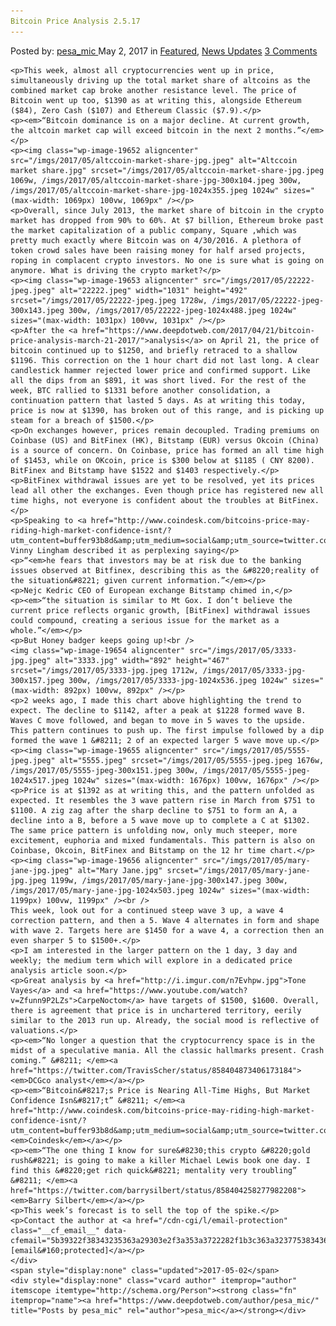 ```yaml
---
Bitcoin Price Analysis 2.5.17
---
```

<article class="post-listing post-19651 post type-post status-publish format-standard has-post-thumbnail hentry 
    <div class="post-inner">
        <span>Posted by: <a href="https://www.deepdotweb.com/author/pesa_mic/" title="">pesa_mic </a></span>
    <span>May 2, 2017</span>
    <span>in <a href="https://www.deepdotweb.com/category/deepdot-news/" rel="category tag">Featured</a>, <a href="https://www.deepdotweb.com/category/news-updates/" rel="category tag">News Updates</a></span>
    <span><a href="https://www.deepdotweb.com/2017/05/02/bitcoin-price-analysis-2-5-17/#comments">3 Comments</a></span>
    </p>
    <div class="clear"></div>
    
    <p>This week, almost all cryptocurrencies went up in price, simultaneously driving up the total market share of altcoins as the combined market cap broke another resistance level. The price of Bitcoin went up too, $1390 as at writing this, alongside Ethereum ($84), Zero Cash ($107) and Ethereum Classic ($7.9).</p>
    <p><em>“Bitcoin dominance is on a major decline. At current growth, the altcoin market cap will exceed bitcoin in the next 2 months.”</em></p>
    <p><img class="wp-image-19652 aligncenter" src="/imgs/2017/05/altccoin-market-share-jpg.jpeg" alt="Altccoin market share.jpg" srcset="/imgs/2017/05/altccoin-market-share-jpg.jpeg 1069w, /imgs/2017/05/altccoin-market-share-jpg-300x104.jpeg 300w, /imgs/2017/05/altccoin-market-share-jpg-1024x355.jpeg 1024w" sizes="(max-width: 1069px) 100vw, 1069px" /></p>
    <p>Overall, since July 2013, the market share of bitcoin in the crypto market has dropped from 90% to 60%. At $7 billion, Ethereum broke past the market capitalization of a public company, Square ,which was pretty much exactly where Bitcoin was on 4/30/2016. A plethora of token crowd sales have been raising money for half arsed projects, roping in complacent crypto investors. No one is sure what is going on anymore. What is driving the crypto market?</p>
    <p><img class="wp-image-19653 aligncenter" src="/imgs/2017/05/22222-jpeg.jpeg" alt="22222.jpeg" width="1031" height="492" srcset="/imgs/2017/05/22222-jpeg.jpeg 1728w, /imgs/2017/05/22222-jpeg-300x143.jpeg 300w, /imgs/2017/05/22222-jpeg-1024x488.jpeg 1024w" sizes="(max-width: 1031px) 100vw, 1031px" /></p>
    <p>After the <a href="https://www.deepdotweb.com/2017/04/21/bitcoin-price-analysis-march-21-2017/">analysis</a> on April 21, the price of bitcoin continued up to $1250, and briefly retraced to a shallow $1196. This correction on the 1 hour chart did not last long. A clear candlestick hammer rejected lower price and confirmed support. Like all the dips from an $891, it was short lived. For the rest of the week, BTC rallied to $1331 before another consolidation, a continuation pattern that lasted 5 days. As at writing this today, price is now at $1390, has broken out of this range, and is picking up steam for a breach of $1500.</p>
    <p>On exchanges however, prices remain decoupled. Trading premiums on Coinbase (US) and BitFinex (HK), Bitstamp (EUR) versus Okcoin (China) is a source of concern. On Coinbase, price has formed an all time high of $1453, while on OKcoin, price is $300 below at $1185 ( CNY 8200). BitFinex and Bitstamp have $1522 and $1403 respectively.</p>
    <p>BitFinex withdrawal issues are yet to be resolved, yet its prices lead all other the exchanges. Even though price has registered new all time highs, not everyone is confident about the troubles at BitFinex.</p>
    <p>Speaking to <a href="http://www.coindesk.com/bitcoins-price-may-riding-high-market-confidence-isnt/?utm_content=buffer93b8d&amp;utm_medium=social&amp;utm_source=twitter.com&amp;utm_campaign=buffer">Coindesk</a> Vinny Lingham described it as perplexing saying</p>
    <p>“<em>he fears that investors may be at risk due to the banking issues observed at Bitfinex, describing this as the &#8220;reality of the situation&#8221; given current information.”</em></p>
    <p>Nejc Kedric CEO of European exchange Bitstamp chimed in,</p>
    <p><em>“the situation is similar to Mt Gox. I don’t believe the current price reflects organic growth, [BitFinex] withdrawal issues could compound, creating a serious issue for the market as a whole.”</em></p>
    <p>But Honey badger keeps going up!<br />
    <img class="wp-image-19654 aligncenter" src="/imgs/2017/05/3333-jpg.jpeg" alt="3333.jpg" width="892" height="467" srcset="/imgs/2017/05/3333-jpg.jpeg 1712w, /imgs/2017/05/3333-jpg-300x157.jpeg 300w, /imgs/2017/05/3333-jpg-1024x536.jpeg 1024w" sizes="(max-width: 892px) 100vw, 892px" /></p>
    <p>2 weeks ago, I made this chart above highlighting the trend to expect. The decline to $1142, after a peak at $1228 formed wave B. Waves C move followed, and began to move in 5 waves to the upside. This pattern continues to push up. The first impulse followed by a dip formed the wave 1 &#8211; 2 of an expected larger 5 wave move up.</p>
    <p><img class="wp-image-19655 aligncenter" src="/imgs/2017/05/5555-jpeg.jpeg" alt="5555.jpeg" srcset="/imgs/2017/05/5555-jpeg.jpeg 1676w, /imgs/2017/05/5555-jpeg-300x151.jpeg 300w, /imgs/2017/05/5555-jpeg-1024x517.jpeg 1024w" sizes="(max-width: 1676px) 100vw, 1676px" /></p>
    <p>Price is at $1392 as at writing this, and the pattern unfolded as expected. It resembles the 3 wave pattern rise in March from $751 to $1100. A zig zag after the sharp decline to $751 to form an A, a decline into a B, before a 5 wave move up to complete a C at $1302. The same price pattern is unfolding now, only much steeper, more excitement, euphoria and mixed fundamentals. This pattern is also on Coinbase, Okcoin, BitFinex and Bitstamp on the 12 hr time chart.</p>
    <p><img class="wp-image-19656 aligncenter" src="/imgs/2017/05/mary-jane-jpg.jpeg" alt="Mary Jane.jpg" srcset="/imgs/2017/05/mary-jane-jpg.jpeg 1199w, /imgs/2017/05/mary-jane-jpg-300x147.jpeg 300w, /imgs/2017/05/mary-jane-jpg-1024x503.jpeg 1024w" sizes="(max-width: 1199px) 100vw, 1199px" /><br />
    This week, look out for a continued steep wave 3 up, a wave 4 correction pattern, and then a 5. Wave 4 alternates in form and shape with wave 2. Targets here are $1450 for a wave 4, a correction then an even sharper 5 to $1500+.</p>
    <p>I am interested in the larger pattern on the 1 day, 3 day and weekly; the medium term which will explore in a dedicated price analysis article soon.</p>
    <p>Great analysis by <a href="http://i.imgur.com/n7Evhpw.jpg">Tone Vayes</a> and <a href="https://www.youtube.com/watch?v=Zfunn9P2LZs">CarpeNoctom</a> have targets of $1500, $1600. Overall, there is agreement that price is in unchartered territory, eerily similar to the 2013 run up. Already, the social mood is reflective of valuations.</p>
    <p><em>“No longer a question that the cryptocurrency space is in the midst of a speculative mania. All the classic hallmarks present. Crash coming.” &#8211; </em><a href="https://twitter.com/TravisScher/status/858404873406173184"><em>DCGco analyst</em></a></p>
    <p><em>“Bitcoin&#8217;s Price is Nearing All-Time Highs, But Market Confidence Isn&#8217;t” &#8211; </em><a href="http://www.coindesk.com/bitcoins-price-may-riding-high-market-confidence-isnt/?utm_content=buffer93b8d&amp;utm_medium=social&amp;utm_source=twitter.com&amp;utm_campaign=buffer"><em>Coindesk</em></a></p>
    <p><em>“The one thing I know for sure&#8230;this crypto &#8220;gold rush&#8221; is going to make a killer Michael Lewis book one day. I find this &#8220;get rich quick&#8221; mentality very troubling” &#8211; </em><a href="https://twitter.com/barrysilbert/status/858404258277982208"><em>Barry Silbert</em></a></p>
    <p>This week’s forecast is to sell the top of the spike.</p>
    <p>Contact the author at <a href="/cdn-cgi/l/email-protection" class="__cf_email__" data-cfemail="5b39322f38343235363a29303e2f3a353a3722282f1b3c363a323775383436">[email&#160;protected]</a></p>
    </div>
    <span style="display:none" class="updated">2017-05-02</span>
    <div style="display:none" class="vcard author" itemprop="author" itemscope itemtype="http://schema.org/Person"><strong class="fn" itemprop="name"><a href="https://www.deepdotweb.com/author/pesa_mic/" title="Posts by pesa_mic" rel="author">pesa_mic</a></strong></div>
    

